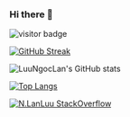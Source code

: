 ### Hi there 👋

<!--
**LuuNgocLan/LuuNgocLan** is a ✨ _special_ ✨ repository because its `README.md` (this file) appears on your GitHub profile.

Here are some ideas to get you started:

- 🔭 I’m currently working on ...
- 🌱 I’m currently learning ...
- 👯 I’m looking to collaborate on ...
- 🤔 I’m looking for help with ...
- 💬 Ask me about ...
- 📫 How to reach me: ...
- 😄 Pronouns: ...
- ⚡ Fun fact: ...
-->

![visitor badge](https://visitor-badge.glitch.me/badge?page_id=.visitor-badge&left_color=gray&right_color=green&left_text=HelloVisitors) 


[![GitHub Streak](https://github-readme-streak-stats.herokuapp.com/?user=LuuNgocLan&theme=dark)](https://git.io/streak-stats)


![LuuNgocLan's GitHub stats](https://github-readme-stats.vercel.app/api?username=LuuNgocLan&show_icons=true&theme=radical)


[![Top Langs](https://github-readme-stats.vercel.app/api/top-langs/?username=LuuNgocLan&layout=compact)](https://github.com/LuuNgocLan/github-readme-stats)


[![N.LanLuu StackOverflow](https://stackoverflow-badge.herokuapp.com/api/StackOverflowBadge/8666157)](https://stackoverflow.com/users/8666157/n-lanluu)
